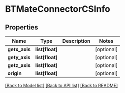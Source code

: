# BTMateConnectorCSInfo

## Properties
Name | Type | Description | Notes
------------ | ------------- | ------------- | -------------
**getx_axis** | **list[float]** |  | [optional] 
**gety_axis** | **list[float]** |  | [optional] 
**getz_axis** | **list[float]** |  | [optional] 
**origin** | **list[float]** |  | [optional] 

[[Back to Model list]](../README.md#documentation-for-models) [[Back to API list]](../README.md#documentation-for-api-endpoints) [[Back to README]](../README.md)


